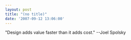 ```yaml
---
layout: post
title: "(no title)"
date: '2007-09-12 13:06:00'
---
```


"Design adds value faster than it adds cost." --Joel Spolsky